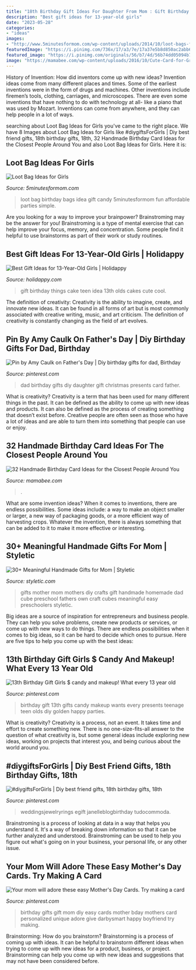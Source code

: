 ```yaml
---
title: "18th Birthday Gift Ideas For Daughter From Mom : Gift Birthday Things Cake Teen Idea 13th Olds Cakes Cute Cool"
description: "Best gift ideas for 13-year-old girls"
date: "2023-05-28"
categories:
- "ideas"
images:
- "http://www.5minutesformom.com/wp-content/uploads/2014/10/loot-bags-for-girls.jpg"
featuredImage: "https://i.pinimg.com/736x/17/a3/7e/17a37e5b8d850ac2abb6403911d0d3a8--th-birthday-birthday-bash.jpg"
featured_image: "https://i.pinimg.com/originals/56/b7/4d/56b74dd05094b78391dc843b542686b9.jpg"
image: "https://mamabee.com/wp-content/uploads/2016/10/Cute-Card-for-Grandma.jpg"
---
```



History of Invention: How did inventors come up with new ideas?
Invention ideas come from many different places and times. Some of the earliest inventions were in the form of drugs and machines. Other inventions include firemen’s tools, clothing, carriages, and microscopes. There are even some inventions that have nothing to do with technology at all- like a piano that was used by Mozart. Inventions can come from anywhere, and they can help people in a lot of ways.

	

		
searching about Loot Bag Ideas for Girls you've came to the right place. We have 8 Images about Loot Bag Ideas for Girls like #diygiftsForGirls | Diy best friend gifts, 18th birthday gifts, 18th, 32 Handmade Birthday Card Ideas for the Closest People Around You and also Loot Bag Ideas for Girls. Here it is:
		
    
## Loot Bag Ideas For Girls

<img loading=lazy src="http://www.5minutesformom.com/wp-content/uploads/2014/10/loot-bags-for-girls.jpg" onerror="this.onerror=null;this.src='https://tse3.mm.bing.net/th?id=OIP.YenclnHb5SD3ohBkApuwcQHaLH&amp;pid=15.1';" alt="Loot Bag Ideas for Girls">

_Source: 5minutesformom.com_

>loot bag birthday bags idea gift candy 5minutesformom fun affordable parties simple. 

	

Are you looking for a way to improve your brainpower? Brainstroming may be the answer for you! Brainstroming is a type of mental exercise that can help improve your focus, memory, and concentration. Some people find it helpful to use brainstorms as part of their work or study routines.

    
## Best Gift Ideas For 13-Year-Old Girls | Holidappy

<img loading=lazy src="https://usercontent2.hubstatic.com/7608211_f520.jpg" onerror="this.onerror=null;this.src='https://tse2.mm.bing.net/th?id=OIP.qFJG14QAhS0DRgJD5yuK0QHaJ3&amp;pid=15.1';" alt="Best Gift Ideas for 13-Year-Old Girls | Holidappy">

_Source: holidappy.com_

>gift birthday things cake teen idea 13th olds cakes cute cool. 

	

The definition of creativity:
Creativity is the ability to imagine, create, and innovate new ideas. It can be found in all forms of art but is most commonly associated with creative writing, music, and art criticism. The definition of creativity is constantly changing as the field of art evolves.

    
## Pin By Amy Caulk On Father&#039;s Day | Diy Birthday Gifts For Dad, Birthday

<img loading=lazy src="https://i.pinimg.com/736x/d2/08/e1/d208e1ae0070c1a9c3393c7e7de6e2d6.jpg" onerror="this.onerror=null;this.src='https://tse2.mm.bing.net/th?id=OIP.bDDX6Zvy6H7DkgU6yD6JewHaK6&amp;pid=15.1';" alt="Pin by Amy Caulk on Father&#039;s Day | Diy birthday gifts for dad, Birthday">

_Source: pinterest.com_

>dad birthday gifts diy daughter gift christmas presents card father. 

	

What is creativity?
Creativity is a term that has been used for many different things in the past. It can be defined as the ability to come up with new ideas and products. It can also be defined as the process of creating something that doesn’t exist before. Creative people are often seen as those who have a lot of ideas and are able to turn them into something that people can use or enjoy.

    
## 32 Handmade Birthday Card Ideas For The Closest People Around You

<img loading=lazy src="https://mamabee.com/wp-content/uploads/2016/10/Cute-Card-for-Grandma.jpg" onerror="this.onerror=null;this.src='https://tse4.mm.bing.net/th?id=OIP.boQibrElCZYPGRdn1LBAcwHaJ4&amp;pid=15.1';" alt="32 Handmade Birthday Card Ideas for the Closest People Around You">

_Source: mamabee.com_

>. 

	

What are some invention ideas?
When it comes to inventions, there are endless possibilities. Some ideas include: a way to make an object smaller or larger, a new way of packaging goods, or a more efficient way of harvesting crops. Whatever the invention, there is always something that can be added to it to make it more effective or interesting.

    
## 30+ Meaningful Handmade Gifts For Mom | Styletic

<img loading=lazy src="https://styletic.com/wp-content/uploads/2016/03/handmade-gifts-for-mom/28-handmade-gifts-for-mom.jpg" onerror="this.onerror=null;this.src='https://tse3.mm.bing.net/th?id=OIP.EiHvX_gKKyxlqDTKJulBLwHaP3&amp;pid=15.1';" alt="30+ Meaningful Handmade Gifts for Mom | Styletic">

_Source: styletic.com_

>gifts mother mom mothers diy crafts gift handmade homemade dad cube preschool fathers own craft cubes meaningful easy preschoolers styletic. 

	

Big ideas are a source of inspiration for entrepreneurs and business people. They can help you solve problems, create new products or services, or come up with new ways to do things. There are endless possibilities when it comes to big ideas, so it can be hard to decide which ones to pursue. Here are five tips to help you come up with the best ideas: 

    
## 13th Birthday Gift Girls $ Candy And Makeup! What Every 13 Year Old

<img loading=lazy src="https://i.pinimg.com/736x/17/a3/7e/17a37e5b8d850ac2abb6403911d0d3a8--th-birthday-birthday-bash.jpg" onerror="this.onerror=null;this.src='https://tse4.mm.bing.net/th?id=OIP.s-hg9aQGdU7CYZosdjpEGgHaJ3&amp;pid=15.1';" alt="13th Birthday Gift Girls $ candy and makeup! What every 13 year old">

_Source: pinterest.com_

>birthday gift 13th gifts candy makeup wants every presents teenage teen olds diy golden happy parties. 

	

What is creativity?
Creativity is a process, not an event. It takes time and effort to create something new. There is no one-size-fits-all answer to the question of what creativity is, but some general ideas include exploring new ideas, working on projects that interest you, and being curious about the world around you.

    
## #diygiftsForGirls | Diy Best Friend Gifts, 18th Birthday Gifts, 18th

<img loading=lazy src="https://i.pinimg.com/736x/90/b7/ad/90b7ad3a7688eee25f79890f9f9a5acc.jpg" onerror="this.onerror=null;this.src='https://tse3.mm.bing.net/th?id=OIP.lVEV2whJ0NKBQAu7_tJXIgHaJ3&amp;pid=15.1';" alt="#diygiftsForGirls | Diy best friend gifts, 18th birthday gifts, 18th">

_Source: pinterest.com_

>weddingsjewelryrings egift janelleblogbirthday tudocommoda. 

	

Brainstroming is a process of looking at data in a way that helps you understand it. It's a way of breaking down information so that it can be further analyzed and understood. Brainstroming can be used to help you figure out what's going on in your business, your personal life, or any other issue.

    
## Your Mom Will Adore These Easy Mother&#039;s Day Cards. Try Making A Card

<img loading=lazy src="https://i.pinimg.com/originals/56/b7/4d/56b74dd05094b78391dc843b542686b9.jpg" onerror="this.onerror=null;this.src='https://tse1.mm.bing.net/th?id=OIP.R-D58zHWXPl1WrRkmkFAYQHaNK&amp;pid=15.1';" alt="Your mom will adore these easy Mother&#039;s Day Cards. Try making a card">

_Source: pinterest.com_

>birthday gifts gift mom diy easy cards mother bday mothers card personalized unique adore give darbysmart happy boyfriend try making. 

	

Brainstorming: How do you brainstorm?
Brainstorming is a process of coming up with ideas. It can be helpful to brainstorm different ideas when trying to come up with new ideas for a product, business, or project. Brainstorming can help you come up with new ideas and suggestions that may not have been considered before.

